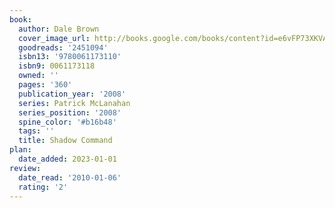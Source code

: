 ```yaml
---
book:
  author: Dale Brown
  cover_image_url: http://books.google.com/books/content?id=e6vFP73XKVAC&printsec=frontcover&img=1&zoom=1&edge=curl&source=gbs_api
  goodreads: '2451094'
  isbn13: '9780061173110'
  isbn9: 0061173118
  owned: ''
  pages: '360'
  publication_year: '2008'
  series: Patrick McLanahan
  series_position: '2008'
  spine_color: '#b16b48'
  tags: ''
  title: Shadow Command
plan:
  date_added: 2023-01-01
review:
  date_read: '2010-01-06'
  rating: '2'
---
```

